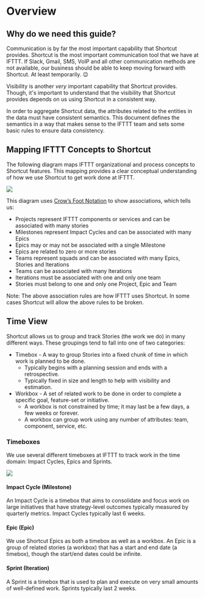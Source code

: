 # Overview

## Why do we need this guide?

Communication is by far the most important capability that Shortcut provides. Shortcut is the most important communication tool that we have at IFTTT. If Slack, Gmail, SMS, VoIP and all other communication methods are not available, our business should be able to keep moving forward with Shortcut. At least temporarily. 😉

Visibility is another _very_ important capability that Shortcut provides. Though, it's important to understand that the visibility that Shortcut provides depends on us using Shortcut in a consistent way.

In order to aggregate Shortcut data, the attributes related to the entities in the data must have consistent semantics. This document defines the semantics in a way that makes sense to the IFTTT team and sets some basic rules to ensure data consistency.

## Mapping IFTTT Concepts to Shortcut

The following diagram maps IFTTT organizational and process concepts to Shortcut features. This mapping provides a clear conceptual understanding of how we use Shortcut to get work done at IFTTT.

![](https://lh5.googleusercontent.com/mAPpz-MU16a-WOUqAVsRbcl_O20_jAcmmeZe3p635VsHDTx9BuWBQqD3mGyA3t5sP8ScQdCcete45RmUG0Mn3vJHYZP2pvmvCNEFHT6TemlMI3iTjt8l_8IYAnIHZPyY_4ZlsEtK)

This diagram uses [Crow’s Foot Notation](https://en.wikipedia.org/wiki/Entity%E2%80%93relationship_model#Crow's_foot_notation) to show associations, which tells us:

* Projects represent IFTTT components or services and can be associated with many stories
* Milestones represent Impact Cycles and can be associated with many Epics
* Epics may or may not be associated with a single Milestone
* Epics are related to zero or more stories
* Teams represent squads and can be associated with many Epics, Stories and Iterations
* Teams can be associated with many Iterations
* Iterations must be associated with one and only one team
* Stories must belong to one and only one Project, Epic and Team

Note: The above association rules are how IFTTT uses Shortcut. In some cases Shortcut will allow the above rules to be broken.

## Time View

Shortcut allows us to group and track Stories \(the work we do\) in many different ways. These groupings tend to fall into one of two categories:

* Timebox - A way to group Stories into a fixed chunk of time in which work is planned to be done.
  * Typically begins with a planning session and ends with a retrospective.
  * Typically fixed in size and length to help with visibility and estimation.
* Workbox - A set of related work to be done in order to complete a specific goal, feature-set or initiative.
  * A workbox is not constrained by time; it may last be a few days, a few weeks or forever.
  * A workbox can group work using any number of attributes: team, component, service, etc.

### Timeboxes

We use several different timeboxes at IFTTT to track work in the time domain: Impact Cycles, Epics and Sprints.

![](https://lh4.googleusercontent.com/fcF__Q6NQb4MTH6M5Cls0W9aB77UI1pDps9TqqH3pA0VOZi-839FxhEmSHDPCEC6oQ3W6YDj5j0rMIeAvA1Z3HwNNqwgwiKEHUpgKZOjglPW3zuHWb9HSWnIjP9j-e7epPEnc5wf)

#### Impact Cycle \(Milestone\)

An Impact Cycle is a timebox that aims to consolidate and focus work on large initiatives that have strategy-level outcomes typically measured by quarterly metrics. Impact Cycles typically last 6 weeks.

#### Epic \(Epic\)

We use Shortcut Epics as both a timebox as well as a workbox. An Epic is a group of related stories \(a workbox\) that has a start and end date \(a timebox\), though the start/end dates could be infinite.

#### Sprint \(Iteration\)

A Sprint is a timebox that is used to plan and execute on very small amounts of well-defined work. Sprints typically last 2 weeks.

